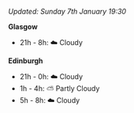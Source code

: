 *Updated: Sunday 7th January 19:30*

**Glasgow**

* 21h - 8h: :cloud: Cloudy

**Edinburgh**

* 21h - 0h: :cloud: Cloudy
* 1h - 4h: :partly_sunny: Partly Cloudy
* 5h - 8h: :cloud: Cloudy
